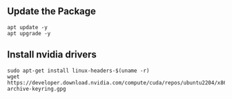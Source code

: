 

## Update the Package
```
apt update -y
apt upgrade -y
```

## Install nvidia drivers

```
sudo apt-get install linux-headers-$(uname -r)
wget https://developer.download.nvidia.com/compute/cuda/repos/ubuntu2204/x86_64/cuda-archive-keyring.gpg
```
